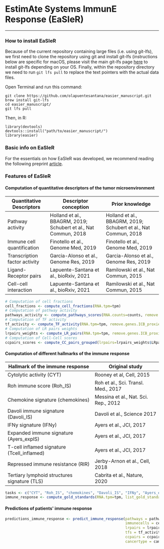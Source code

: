# EstimAte Systems ImmunE Response (EaSIeR)

---
 
### How to install EaSIeR

Because of the current repository containing large files (i.e. using git-lfs), we first need to clone the repository using git and install git-lfs (instructions below are specific for macOS, please visit the main git-lfs page [here](https://docs.github.com/en/github/managing-large-files/installing-git-large-file-storage) to install git-lfs depending on your OS. Finally, within the repository directory we need to run `git lfs pull` to replace the text pointers with the actual data files.

Open Terminal and run this command:
```{bash}
git clone https://github.com/olapuentesantana/easier_manuscript.git
brew install git-lfs
cd easier_manuscript/
git lfs pull
```
Then, in R:
```{r}
library(devtools)
devtools::install("path/to/easier_manuscript/")
library(easier)
```

### Basic info on EaSIeR
For the essentials on how EaSIeR was developed, we recommend reading the following preprint [article](https://www.biorxiv.org/content/10.1101/2021.02.05.429977v1).

### Features of EaSIeR

#### Computation of quantitative descriptors of the tumor microenvironment

| Quantitative Descriptors  | Descriptor conception  | Prior knowledge |
|------------------------------------------------------------------------ | ------------------ | ------------------------------ |
| Pathway activity  | Holland et al., BBAGRM, 2019; Schubert et al., Nat Commun, 2018 | Holland et al., BBAGRM, 2019; Schubert et al., Nat Commun, 2018 |
| Immune cell quantification  | Finotello et al., Genome Med, 2019 | Finotello et al., Genome Med, 2019|
| Transcription factor activity | Garcia-Alonso et al., Genome Res, 2019 | Garcia-Alonso et al., Genome Res, 2019 |
| Ligand-Receptor pairs | Lapuente-Santana et al., bioRxiv, 2021 | Ramilowski et al., Nat Commun, 2015 |
| Cell-cell interaction | Lapuente-Santana et al., bioRxiv, 2021 | Ramilowski et al.,  Nat Commun, 2015 |

```R
# Computation of cell fractions
cell_fractions <- compute_cell_fractions(RNA.tpm=tpm)
# Computation of pathway activity
pathways_activity <- compute_pathways_scores(RNA.counts=counts, remove.genes.ICB_proxies=TRUE)
# Computation of TF activity
tf_activity <- compute_TF_activity(RNA.tpm=tpm, remove.genes.ICB_proxies=FALSE)
# Computation of LR pairs weights
lrpairs_weights <- compute_LR_pairs(RNA.tpm=tpm, remove.genes.ICB_proxies=FALSE, compute.cytokines.pairs=FALSE, cancertype="pancan")
# Computation of Cell-Cell scores
ccpairs_scores <- compute_CC_pairs_grouped(lrpairs=lrpairs_weights$LRpairs, cancertype="pancan")
```

#### Computation of different hallmarks of the immune response

| Hallmark of the immune response | Original study |
|------------------------------------------- | ------------------ |
| Cytolytic activity (CYT) | Rooney et al, Cell, 2015 |
| Roh immune score (Roh_IS) | Roh et al., Sci. Transl. Med., 2017 |
| Chemokine signature (chemokines) | Messina et al., Nat. Sci. Rep., 2012 |
| Davoli immune signature (Davoli_IS) | Davoli et al., Science 2017 |
| IFNy signature (IFNy) | Ayers et al., JCI, 2017 |
| Expanded immune signature (Ayers_expIS) | Ayers et al., JCI, 2017 |
| T-cell inflamed signature (Tcell_inflamed) | Ayers et al., JCI, 2017 |
| Repressed immune resistance (RIR) | Jerby-Arnon et al., Cell, 2018 |
| Tertiary lymphoid structures signature (TLS) | Cabrita et al., Nature, 2020 |

```R
tasks <- c("CYT", "Roh_IS", "chemokines", "Davoli_IS", "IFNy", "Ayers_expIS", "Tcell_inflamed", "RIR", "TLS")
immune_response <- compute_gold_standards(RNA.tpm=tpm, list_gold_standards=tasks, cancertype=cancer_type, output_file_path=tmp_file_path)
```

#### Predictions of patients' immune response
```R
predictions_immune_response <- predict_immune_response(pathways = pathways_activity,
                                                       immunecells = cell_fractions,
                                                       lrpairs = lrpairs_weights,
                                                       tfs = tf_activity,
                                                       ccpairs = ccpairs_scores,
                                                       cancertype = cancertype)
```
